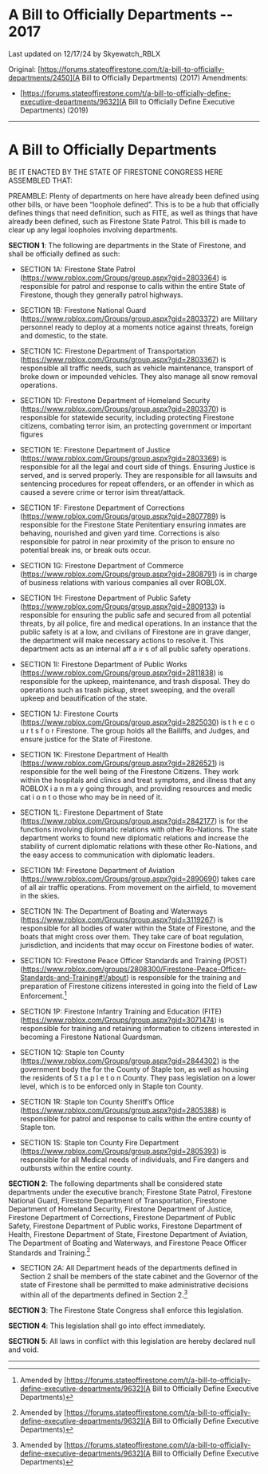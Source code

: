 # A Bill to Officially Departments -- 2017
Last updated on 12/17/24 by Skyewatch_RBLX

Original: [https://forums.stateoffirestone.com/t/a-bill-to-officially-departments/2450](A Bill to Officially Departments) (2017)
Amendments: 
- [https://forums.stateoffirestone.com/t/a-bill-to-officially-define-executive-departments/9632](A Bill to Officially Define Executive Departments) (2019)


---

# A Bill to Officially Departments

BE IT ENACTED BY THE STATE OF FIRESTONE CONGRESS HERE ASSEMBLED THAT:

PREAMBLE: Plenty of departments on here have already been defined using other bills, or have been “loophole defined”. This is to be a hub that officially defines things that need definition, such as FITE, as well as things that have already been defined, such as Firestone State Patrol. This bill is made to clear up any legal loopholes involving departments.

**SECTION 1**: The following are departments in the State of Firestone, and shall be officially defined as such:

- SECTION 1A: Firestone State Patrol (https://www.roblox.com/Groups/group.aspx?gid=2803364) is responsible for patrol and response to calls within the entire State of Firestone, though they generally patrol highways.

- SECTION 1B: Firestone National Guard (https://www.roblox.com/Groups/group.aspx?gid=2803372) are Military personnel ready to deploy at a moments notice against threats, foreign and domestic, to the state.

- SECTION 1C: Firestone Department of Transportation (https://www.roblox.com/Groups/group.aspx?gid=2803367) is responsible all traffic needs, such as vehicle maintenance, transport of broke down or impounded vehicles. They also manage all snow removal operations.

- SECTION 1D: Firestone Department of Homeland Security (https://www.roblox.com/Groups/group.aspx?gid=2803370) is responsible for statewide security, including protecting Firestone citizens, combating terror isim, an protecting government or important figures

- SECTION 1E: Firestone Department of Justice (https://www.roblox.com/Groups/group.aspx?gid=2803369) is responsible for all the legal and court side of things. Ensuring Justice is served, and is served properly. They are responsible for all lawsuits and sentencing procedures for repeat offenders, or an offender in which as caused a severe crime or terror isim threat/attack.

- SECTION 1F: Firestone Department of Corrections (https://www.roblox.com/Groups/group.aspx?gid=2807789) is responsible for the Firestone State Penitentiary ensuring inmates are behaving, nourished and given yard time. Corrections is also responsible for patrol in near proximity of the prison to ensure no potential break ins, or break outs occur.

- SECTION 1G: Firestone Department of Commerce (https://www.roblox.com/Groups/group.aspx?gid=2808791) is in charge of business relations with various companies all over ROBLOX.

- SECTION 1H: Firestone Department of Public Safety (https://www.roblox.com/Groups/group.aspx?gid=2809133) is responsible for ensuring the public safe and secured from all potential threats, by all police, fire and medical operations. In an instance that the public safety is at a low, and civilians of Firestone are in grave danger, the department will make necessary actions to resolve it. This department acts as an internal aff a ir s of all public safety operations.

- SECTION 1I: Firestone Department of Public Works (https://www.roblox.com/Groups/group.aspx?gid=2811838) is responsible for the upkeep, maintenance, and trash disposal. They do operations such as trash pickup, street sweeping, and the overall upkeep and beautification of the state.

- SECTION 1J: Firestone Courts (https://www.roblox.com/Groups/group.aspx?gid=2825030) is t h e c o u r t s f o r Firestone. The group holds all the Bailiffs, and Judges, and ensure justice for the State of Firestone.

- SECTION 1K: Firestone Department of Health (https://www.roblox.com/Groups/group.aspx?gid=2826521) is responsible for the well being of the Firestone Citizens. They work within the hospitals and clinics and treat symptoms, and illness that any ROBLOX i a n m a y going through, and providing resources and medic cat i o n t o those who may be in need of it.

- SECTION 1L: Firestone Department of State (https://www.roblox.com/Groups/group.aspx?gid=2842177) is for the functions involving diplomatic relations with other Ro-Nations. The state department works to found new diplomatic relations and increase the stability of current diplomatic relations with these other Ro-Nations, and the easy access to communication with diplomatic leaders.

- SECTION 1M: Firestone Department of Aviation (https://www.roblox.com/Groups/group.aspx?gid=2890690) takes care of all air traffic operations. From movement on the airfield, to movement in the skies.

- SECTION 1N: The Department of Boating and Waterways (https://www.roblox.com/Groups/group.aspx?gid=3119267) is responsible for all bodies of water within the State of Firestone, and the boats that might cross over them. They take care of boat regulation, jurisdiction, and incidents that may occur on Firestone bodies of water.

- SECTION 1O: Firestone Peace Officer Standards and Training (POST) (https://www.roblox.com/groups/2808300/Firestone-Peace-Officer-Standards-and-Training#!/about) is responsible for the training and preparation of Firestone citizens interested in going into the field of Law Enforcement.[^1]

- SECTION 1P: Firestone Infantry Training and Education (FITE) (https://www.roblox.com/Groups/group.aspx?gid=3071474) is responsible for training and retaining information to citizens interested in becoming a Firestone National Guardsman.

- SECTION 1Q: Staple ton County (https://www.roblox.com/Groups/group.aspx?gid=2844302) is the government body the for the County of Staple ton, as well as housing the residents of S t a p l e t o n County. They pass legislation on a lower level, which is to be enforced only in Staple ton County.

- SECTION 1R: Staple ton County Sheriff’s Office (https://www.roblox.com/Groups/group.aspx?gid=2805388) is responsible for patrol and response to calls within the entire county of Staple ton.

- SECTION 1S: Staple ton County Fire Department (https://www.roblox.com/Groups/group.aspx?gid=2805393) is responsible for all Medical needs of individuals, and Fire dangers and outbursts within the entire county.

**SECTION 2**: The following departments shall be considered state departments under the executive branch; Firestone State Patrol, Firestone National Guard, Firestone Department of Transportation, Firestone Department of Homeland Security, Firestone Department of Justice, Firestone Department of Corrections, Firestone Department of Public Safety, Firestone Department of Public works, Firestone Department of Health, Firestone Department of State, Firestone Department of Aviation, The Department of Boating and Waterways, and Firestone Peace Officer Standards and Training.[^1]

- SECTION 2A: All Department heads of the departments defined in Section 2 shall be members of the state cabinet and the Governor of the state of Firestone shall be permitted to make administrative decisions within all of the departments defined in Section 2.[^1]

**SECTION 3**: The Firestone State Congress shall enforce this legislation.

**SECTION 4**: This legislation shall go into effect immediately.

**SECTION 5**: All laws in conflict with this legislation are hereby declared null and void.

---

[^1]: Amended by [https://forums.stateoffirestone.com/t/a-bill-to-officially-define-executive-departments/9632](A Bill to Officially Define Executive Departments)